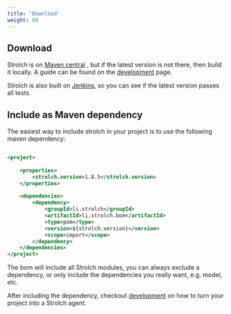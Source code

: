 ```yaml
---
title: 'Download'
weight: 80
---
```


## Download

Strolch is
on [Maven central](https://mvnrepository.com/artifact/li.strolch/li.strolch.agent)
, but if the latest version is not there, then build it locally. A guide can be
found on the [development](/development) page.

Strolch is also built on [Jenkins](https://ci.4trees.ch/), so you can see if the
latest version passes all tests.

## Include as Maven dependency

The easiest way to include strolch in your project is to use the following maven dependency:

```xml

<project>
    
    <properties>
        <strolch.version>1.8.5</strolch.version>
    </properties>
    
    <dependencies>
        <dependency>
            <groupId>li.strolch</groupId>
            <artifactId>li.strolch.bom</artifactId>
            <type>pom</type>
            <version>${strolch.version}</version>
            <scope>import</scope>
        </dependency>
    </dependencies>
</project>

```

The bom will include all Strolch modules, you can always exclude a dependency,
or only include the dependencies you really want, e.g. model, etc.

After including the dependency, checkout [development](/development) on how to turn your project into a Strolch agent.

